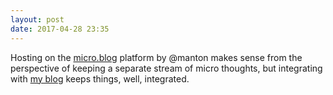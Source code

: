 ```yaml
---
layout: post
date: 2017-04-28 23:35
---
```

Hosting on the [micro.blog](http://micro.blog) platform by @manton makes sense from the perspective of keeping a separate stream of micro thoughts, but integrating with [my blog](http://desparoz.com) keeps things, well, integrated.
